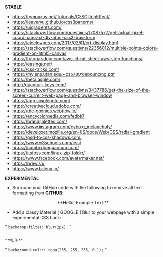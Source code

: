 **STABLE**

- https://tympanus.net/Tutorials/CSSGlitchEffect/
- https://leaverou.github.io/css3patterns/
- https://uigradients.com/
- https://stackoverflow.com/questions/17087577/get-actual-pixel-coordinates-of-div-after-css3-transform
- https://aleclownes.com/2017/02/01/crt-display.html
- https://stackoverflow.com/questions/22356012/multiple-points-colors-gradient-on-html5-canvas
- https://tutorialsdojo.com/aws-cheat-sheet-aws-step-functions/
- https://easings.net/
- https://css-tricks.com/
- https://my.eng.utah.edu/~cs5780/debouncing.pdf
- https://beta.apple.com/
- http://quantum-keys.com/
- https://stackoverflow.com/questions/3437786/get-the-size-of-the-screen-current-web-page-and-browser-window
- https://app.simplenote.com/
- https://creativecloud.adobe.com/
- https://the-goonies.webflow.io/
- https://encycolorpedia.com/fedbb7
- https://brandpalettes.com/
- https://www.instagram.com/cyborg_melancholy/
- https://developer.mozilla.org/en-US/docs/Web/CSS/radial-gradient
- https://psd-to-css-shadows.com/
- https://www.w3schools.com/css/
- https://cambridgequantum.com/
- https://itsfoss.com/linux-zip-folder/
- https://www.facebook.com/avatarmaker.net/
- https://brew.sh/
- https://www.balena.io/


**EXPERIMENTAL**

- Surround your GitHub code with the following to remove all text formatting from **GITHUB**:

<div style="text-align:center">
  **Hello! Example Text.**
</div>

- Add a classy Material ( GOOGLE ) Blur to your webpage with a simple experimental CSS hack:
      
"                     ```backdrop-filter: blur(2px);```                     "

                                                                                                                **WITH** 
                             
"             ```background-color: rgba(255, 255, 255, 0.1);```              "
